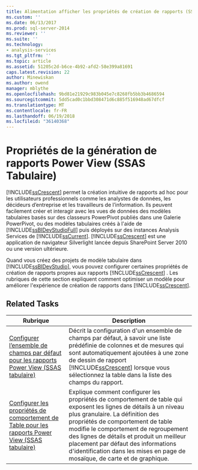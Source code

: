 ```yaml
---
title: Alimentation afficher les propriétés de création de rapports (SSAS tabulaire) | Documents Microsoft
ms.custom: ''
ms.date: 06/13/2017
ms.prod: sql-server-2014
ms.reviewer: ''
ms.suite: ''
ms.technology:
- analysis-services
ms.tgt_pltfrm: ''
ms.topic: article
ms.assetid: 51205c2d-b6ce-4b92-afd2-58e399a81691
caps.latest.revision: 22
author: Minewiskan
ms.author: owend
manager: mblythe
ms.openlocfilehash: 9bd81e21929c983b045e7c8268fb5bb3b4686594
ms.sourcegitcommit: 5dd5cad0c1bbd308471d6c885f516948ad67dfcf
ms.translationtype: MT
ms.contentlocale: fr-FR
ms.lasthandoff: 06/19/2018
ms.locfileid: "36140368"
---
```

# <a name="power-view-reporting-properties-ssas-tabular"></a>Propriétés de la génération de rapports Power View (SSAS Tabulaire)
  [!INCLUDE[ssCrescent](../../includes/sscrescent-md.md)] permet la création intuitive de rapports ad hoc pour les utilisateurs professionnels comme les analystes de données, les décideurs d’entreprise et les travailleurs de l’information. Ils peuvent facilement créer et interagir avec les vues de données des modèles tabulaires basés sur des classeurs PowerPivot publiés dans une Galerie PowerPivot, ou des modèles tabulaires créés à l'aide de [!INCLUDE[ssBIDevStudioFull](../../includes/ssbidevstudiofull-md.md)] puis déployés sur des instances Analysis Services de [!INCLUDE[ssCurrent](../../includes/sscurrent-md.md)]. [!INCLUDE[ssCrescent](../../includes/sscrescent-md.md)] est une application de navigateur Silverlight lancée depuis SharePoint Server 2010 ou une version ultérieure.  
  
 Quand vous créez des projets de modèle tabulaire dans [!INCLUDE[ssBIDevStudio](../../includes/ssbidevstudio-md.md)], vous pouvez configurer certaines propriétés de création de rapports propres aux rapports [!INCLUDE[ssCrescent](../../includes/sscrescent-md.md)] . Les rubriques de cette section expliquent comment optimiser un modèle pour améliorer l'expérience de création de rapports dans [!INCLUDE[ssCrescent](../../includes/sscrescent-md.md)].  
  
## <a name="related-tasks"></a>Related Tasks  
  
|Rubrique|Description|  
|-----------|-----------------|  
|[Configurer l’ensemble de champs par défaut pour les rapports Power View &#40;SSAS tabulaire&#41;](power-view-configure-default-field-set-for-reports.md)|Décrit la configuration d'un ensemble de champs par défaut, à savoir une liste prédéfinie de colonnes et de mesures qui sont automatiquement ajoutées à une zone de dessin de rapport [!INCLUDE[ssCrescent](../../includes/sscrescent-md.md)] lorsque vous sélectionnez la table dans la liste des champs du rapport.|  
|[Configurer les propriétés de comportement de Table pour les rapports Power View &#40;SSAS tabulaire&#41;](power-view-configure-table-behavior-properties-for-reports.md)|Explique comment configurer les propriétés de comportement de table qui exposent les lignes de détails à un niveau plus granulaire. La définition des propriétés de comportement de table modifie le comportement de regroupement des lignes de détails et produit un meilleur placement par défaut des informations d'identification dans les mises en page de mosaïque, de carte et de graphique.|  
  
  